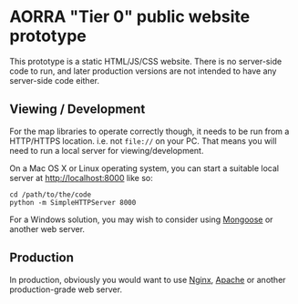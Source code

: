 AORRA "Tier 0" public website prototype
=======================================

This prototype is a static HTML/JS/CSS website. There is no server-side code to run, and later production versions are not intended to have any server-side code either.

Viewing / Development
---------------------

For the map libraries to operate correctly though, it needs to be run from a HTTP/HTTPS location. i.e. not `file://` on your PC. That means you will need to run a local server for viewing/development.

On a Mac OS X or Linux operating system, you can start a suitable local server at <http://localhost:8000> like so:

    cd /path/to/the/code
    python -m SimpleHTTPServer 8000
    
For a Windows solution, you may wish to consider using [Mongoose](https://github.com/cesanta/mongoose/) or another web server.

Production
----------

In production, obviously you would want to use [Nginx](http://www.nginx.org), [Apache](http://httpd.apache.org) or another production-grade web server.
